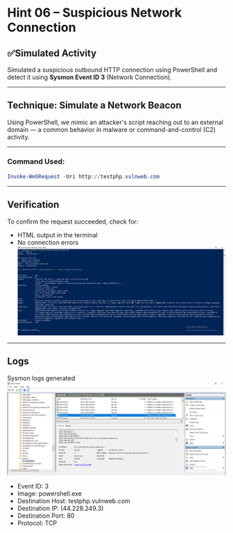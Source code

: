 # Hint 06 – Suspicious Network Connection

## ✅Simulated Activity
Simulated a suspicious outbound HTTP connection using PowerShell and detect it using **Sysmon Event ID 3** (Network Connection).

---

## Technique: Simulate a Network Beacon
Using PowerShell, we mimic an attacker's script reaching out to an external domain — a common behavior in malware or command-and-control (C2) activity.

---

### Command Used:

```powershell
Invoke-WebRequest -Uri http://testphp.vulnweb.com
```
---

## Verification
To confirm the request succeeded, check for:
- HTML output in the terminal
- No connection errors
![suspicious network connection powershell](https://github.com/alj-v/cyber-intern-phase-1/blob/main/screenshots/hint06_suspicious_network_connection_powershell.png)

---

## Logs

Sysmon logs generated
![suspicious network connection sysmon log generated](https://github.com/alj-v/cyber-intern-phase-1/blob/main/screenshots/hint06_suspicious_network_connection_sysmon_log.png)
- Event ID: 3
- Image: powershell.exe
- Destination Host: testphp.vulnweb.com
- Destination IP: (44.228.249.3)
- Destination Port: 80
- Protocol: TCP
